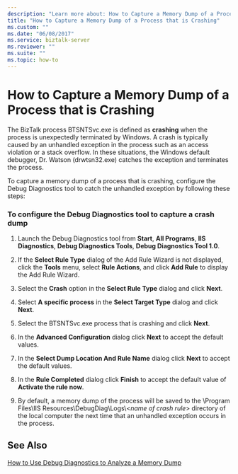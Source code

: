 ```yaml
---
description: "Learn more about: How to Capture a Memory Dump of a Process that is Crashing"
title: "How to Capture a Memory Dump of a Process that is Crashing"
ms.custom: ""
ms.date: "06/08/2017"
ms.service: biztalk-server
ms.reviewer: ""
ms.suite: ""
ms.topic: how-to
---
```

# How to Capture a Memory Dump of a Process that is Crashing
The BizTalk process BTSNTSvc.exe is defined as **crashing** when the process is unexpectedly terminated by Windows. A crash is typically caused by an unhandled exception in the process such as an access violation or a stack overflow. In these situations, the Windows default debugger, Dr. Watson (drwtsn32.exe) catches the exception and terminates the process.  
  
 To capture a memory dump of a process that is crashing, configure the Debug Diagnostics tool to catch the unhandled exception by following these steps:  
  
### To configure the Debug Diagnostics tool to capture a crash dump  
  
1.  Launch the Debug Diagnostics tool from **Start**, **All Programs**, **IIS Diagnostics**, **Debug Diagnostics Tools**, **Debug Diagnostics Tool 1.0**.  
  
2.  If the **Select Rule Type** dialog of the Add Rule Wizard is not displayed, click the **Tools** menu, select **Rule Actions**, and click **Add Rule** to display the Add Rule Wizard.  
  
3.  Select the **Crash** option in the **Select Rule Type** dialog and click **Next**.  
  
4.  Select **A specific process** in the **Select Target Type** dialog and click **Next**.  
  
5.  Select the BTSNTSvc.exe process that is crashing and click **Next**.  
  
6.  In the **Advanced Configuration** dialog click **Next** to accept the default values.  
  
7.  In the **Select Dump Location And Rule Name** dialog click **Next** to accept the default values.  
  
8.  In the **Rule Completed** dialog click **Finish** to accept the default value of **Activate the rule now**.  
  
9. By default, a memory dump of the process will be saved to the \Program Files\IIS Resources\DebugDiag\Logs\\<*name of crash rule*\> directory of the local computer the next time that an unhandled exception occurs in the process.  
  
## See Also  
 [How to Use Debug Diagnostics to Analyze a Memory Dump](../core/how-to-use-debug-diagnostics-to-analyze-a-memory-dump.md)
